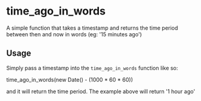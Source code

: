 time_ago_in_words
=================

A simple function that takes a timestamp and returns the time period between then and now in words (eg: '15 minutes ago')

Usage
--------------
Simply pass a timestamp into the `time_ago_in_words` function like so:

  time_ago_in_words(new Date() - (1000 * 60 * 60))

and it will return the time period. The example above will return '1 hour ago'